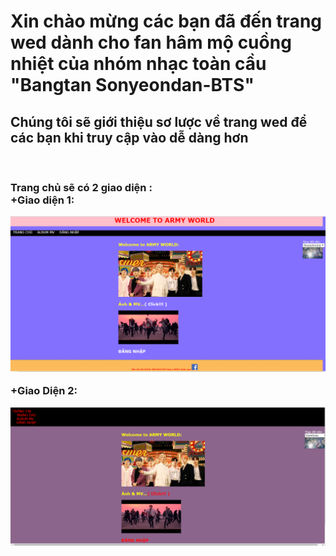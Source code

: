 <h1>Xin chào mừng các bạn đã đến trang wed dành cho fan hâm mộ cuồng nhiệt của nhóm nhạc toàn cầu "Bangtan Sonyeondan-BTS"</h1>
<h2>Chúng tôi sẽ giới thiệu sơ lược về trang wed để các bạn khi truy cập vào dễ dàng hơn </h2><br>
<h3> Trang chủ sẽ có 2 giao diện :<br>
  +Giao diện 1:
  
  ![img](1.png)
  
+Giao Diện 2:

  ![img](2.png)
  



